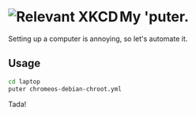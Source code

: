 <a align="left" href="https://xkcd.com/1678/" target="_blank"><img align="left" src="https://imgs.xkcd.com/comics/recent_searches.png" alt="Relevant XKCD"></a>
My 'puter.
==========

Setting up a computer is annoying, so let's automate it.


## Usage

```sh
cd laptop
puter chromeos-debian-chroot.yml
```

Tada!
